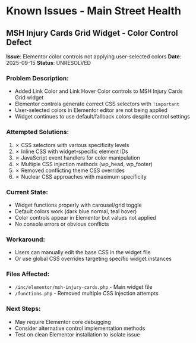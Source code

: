 # Known Issues - Main Street Health

## MSH Injury Cards Grid Widget - Color Control Defect

**Issue**: Elementor color controls not applying user-selected colors
**Date**: 2025-09-15
**Status**: UNRESOLVED

### Problem Description:
- Added Link Color and Link Hover Color controls to MSH Injury Cards Grid widget
- Elementor controls generate correct CSS selectors with `!important`
- User-selected colors in Elementor editor are not being applied
- Widget continues to use default/fallback colors despite control settings

### Attempted Solutions:
1. ✗ CSS selectors with various specificity levels
2. ✗ Inline CSS with widget-specific element IDs  
3. ✗ JavaScript event handlers for color manipulation
4. ✗ Multiple CSS injection methods (wp_head, wp_footer)
5. ✗ Removed conflicting theme CSS overrides
6. ✗ Nuclear CSS approaches with maximum specificity

### Current State:
- Widget functions properly with carousel/grid toggle
- Default colors work (dark blue normal, teal hover)
- Color controls appear in Elementor but values not applied
- No console errors or obvious conflicts

### Workaround:
- Users can manually edit the base CSS in the widget file
- Or use global CSS overrides targeting specific widget instances

### Files Affected:
- `/inc/elementor/msh-injury-cards.php` - Main widget file
- `/functions.php` - Removed multiple CSS injection attempts

### Next Steps:
- May require Elementor core debugging
- Consider alternative control implementation methods
- Test on clean Elementor installation to isolate issue